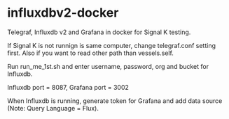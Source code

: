 # influxdbv2-docker

Telegraf, Influxdb v2 and Grafana in docker for Signal K testing.

If Signal K is not runnign is same computer, change telegraf.conf setting first. Also if you want to read other path than vessels.self.

Run run_me_1st.sh and enter username, password, org and bucket for Influxdb.

Influxdb port = 8087, Grafana port = 3002

When Influxdb is running, generate token for Grafana and add data source (Note: Query Language = Flux).
